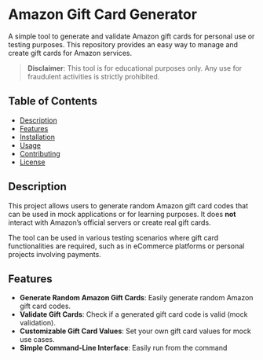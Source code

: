 # Amazon Gift Card Generator

A simple tool to generate and validate Amazon gift cards for personal use or testing purposes. This repository provides an easy way to manage and create gift cards for Amazon services.

> **Disclaimer**: This tool is for educational purposes only. Any use for fraudulent activities is strictly prohibited.

## Table of Contents
- [Description](#description)
- [Features](#features)
- [Installation](#installation)
- [Usage](#usage)
- [Contributing](#contributing)
- [License](#license)

## Description

This project allows users to generate random Amazon gift card codes that can be used in mock applications or for learning purposes. It does **not** interact with Amazon’s official servers or create real gift cards. 

The tool can be used in various testing scenarios where gift card functionalities are required, such as in eCommerce platforms or personal projects involving payments.

## Features

- **Generate Random Amazon Gift Cards**: Easily generate random Amazon gift card codes.
- **Validate Gift Cards**: Check if a generated gift card code is valid (mock validation).
- **Customizable Gift Card Values**: Set your own gift card values for mock use cases.
- **Simple Command-Line Interface**: Easily run from the command
